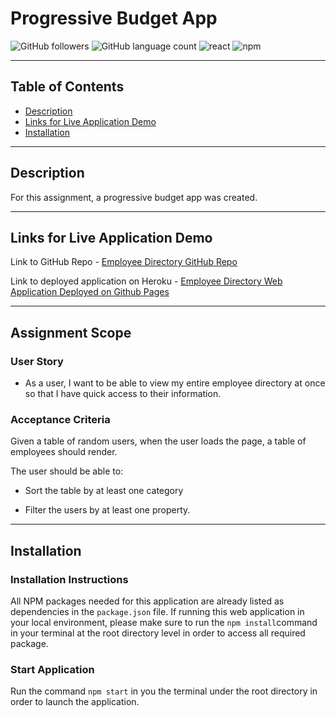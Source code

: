 # Progressive Budget App

![GitHub followers](https://img.shields.io/github/followers/KEDuran?logo=GitHub&style=plastic)
![GitHub language count](https://img.shields.io/github/languages/count/KEDuran/employee_directory?color=orange&logo=GitHub&style=plastic)
![react](https://img.shields.io/badge/library-react.js-purple/?style=plastic&logo=react)
![npm](https://img.shields.io/npm/v/axios?color=purple&label=axios&logo=NPM&style=plastic)

---

## Table of Contents

- [Description](#description)
- [Links for Live Application Demo](#Links-for-the-Live-Application-Demo)
- [Installation](#installation)

---

## Description

For this assignment, a progressive budget app was created. 

---

## Links for Live Application Demo

Link to GitHub Repo - [Employee Directory GitHub Repo](https://github.com/steveo9219/employee-directory-stephen-G)

Link to deployed application on Heroku - [Employee Directory Web Application Deployed on Github Pages](https://employee-directory-stephen-g.herokuapp.com/)

---

## Assignment Scope

### User Story

- As a user, I want to be able to view my entire employee directory at once so that I have quick access to their information.

### Acceptance Criteria

Given a table of random users, when the user loads the page, a table of employees should render.

The user should be able to:

- Sort the table by at least one category

- Filter the users by at least one property.

---

## Installation

### Installation Instructions

All NPM packages needed for this application are already listed as dependencies in the `package.json` file. If running this web application in your local environment, please make sure to run the `npm install`command in your terminal at the root directory level in order to access all required package.

### Start Application

Run the command `npm start` in you the terminal under the root directory in order to launch the application.
